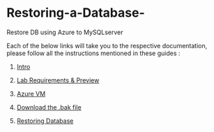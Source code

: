 # Restoring-a-Database-
Restore DB using Azure to MySQLserver

Each of the below links will take you to the respective documentation, please follow all the instructions mentioned in these guides :

1. [Intro](https://github.com/SD-14/Restoring-a-Database-/blob/main/Intro.md)

2. [Lab Requirements & Preview](https://github.com/SD-14/Restoring-a-Database-/blob/main/Lab/Lab%20Requirements%20%26%20Preview.md)
 
3. [Azure VM](https://github.com/SD-14/Restoring-a-Database-/blob/main/Lab/AzureVM/Create%20an%20Azure%20VM.md)

4. [Download the .bak file](https://github.com/SD-14/Restoring-a-Database-/blob/main/Lab/RestoreDB/Download%20the%20.bak%20file.md)

5. [Restoring Database](https://github.com/SD-14/Restoring-a-Database-/blob/main/Lab/RestoreDB/RestoreDB.md)
